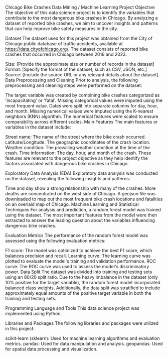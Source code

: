 Chicago Bike Crashes Data Mining / Machine Learning Project
Objective
The objective of this data science project is to identify the variables that contribute to the most dangerous bike crashes in Chicago. By analyzing a dataset of reported bike crashes, we aim to uncover insights and patterns that can help improve bike safety measures in the city.

Dataset
The dataset used for this project was obtained from the City of Chicago public database of traffic accidents, available at https://data.cityofchicago.org/. The dataset consists of reported bike crashes that occurred in Chicago between 2016 and 2023.

Size: [Provide the approximate size or number of records in the dataset]
Format: [Specify the format of the dataset, such as CSV, JSON, etc.]
Source: [Include the source URL or any relevant details about the dataset]
Data Preprocessing and Cleaning
Prior to analysis, the following preprocessing and cleaning steps were performed on the dataset:

The target variable was created by combining bike crashes categorized as 'incapacitating' or 'fatal'.
Missing categorical values were imputed using the most frequent value.
Dates were split into separate columns for day, hour, and month.
Missing numerical values were imputed using the K-nearest neighbors (KNN) algorithm.
The numerical features were scaled to ensure comparability across different scales.
Main Features
The main features or variables in the dataset include:

Street name: The name of the street where the bike crash occurred.
Latitude/Longitude: The geographic coordinates of the crash location.
Weather condition: The prevailing weather condition at the time of the crash.
Time information: The day, hour, and month of the crash.
These features are relevant to the project objective as they help identify the factors associated with dangerous bike crashes in Chicago.

Exploratory Data Analysis (EDA)
Exploratory data analysis was conducted on the dataset, revealing the following insights and patterns:

Time and day show a strong relationship with many of the crashes.
More deaths are concentrated on the west side of Chicago.
A geojson file was downloaded to map out the most frequent bike crash locations and fatalities on an overlaid map of Chicago.
Machine Learning and Statistical Techniques
For analysis and prediction, a random forest model was trained using the dataset. The most important features from the model were then extracted to answer the leading question about the variables influencing dangerous bike crashes.

Evaluation Metrics
The performance of the random forest model was assessed using the following evaluation metrics:

F1 score: The model was optimized to achieve the best F1 score, which balances precision and recall.
Learning curve: The learning curve was plotted to evaluate the model's training and validation performance.
ROC curve: The ROC curve was used to assess the model's discriminatory power.
Data Split
The dataset was divided into training and testing sets using an 80/20 split ratio. Due to the heavy imbalance in the dataset (only 10% positive for the target variable), the random forest model incorporated balanced class weights. Additionally, the data split was stratified to include approximately equal amounts of the positive target variable in both the training and testing sets.

Programming Language and Tools
This data science project was implemented using Python.

Libraries and Packages
The following libraries and packages were utilized in this project:

scikit-learn (sklearn): Used for machine learning algorithms and evaluation metrics.
pandas: Used for data manipulation and analysis.
geopandas: Used for spatial data processing and visualization.
